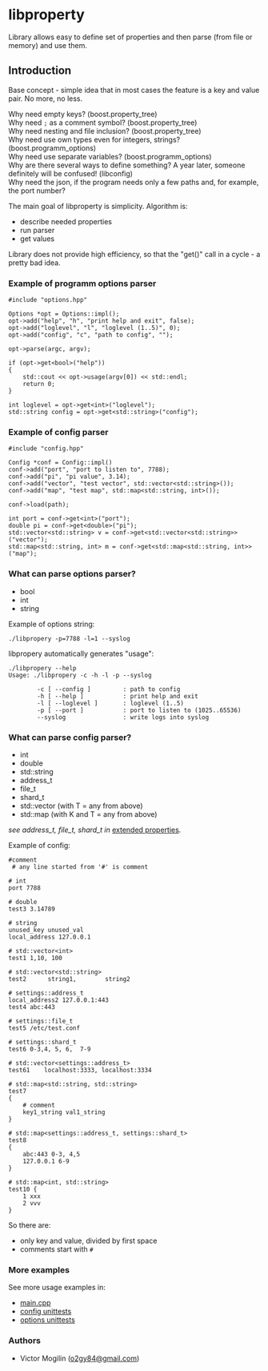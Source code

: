 # libproperty
Library allows easy to define set of properties and then parse (from file or memory) and use them.

## Introduction
Base concept - simple idea that in most cases the feature is a key and value pair. No more, no less.

Why need empty keys? (boost.property_tree)  
Why need ```;``` as a comment symbol? (boost.property_tree)  
Why need nesting and file inclusion? (boost.property_tree)  
Why need use own types even for integers, strings? (boost.programm_options)  
Why need use separate variables? (boost.programm_options)  
Why are there several ways to define something? A year later, someone definitely will be confused! (libconfig)  
Why need the json, if the program needs only a few paths and, for example, the port number?  

The main goal of libproperty is simplicity. Algorithm is: 
 - describe needed properties
 - run parser
 - get values

Library does not provide high efficiency, so that the "get()" call in a cycle - a pretty bad idea.

### Example of programm options parser
```
#include "options.hpp" 

Options *opt = Options::impl();
opt->add("help", "h", "print help and exit", false);
opt->add("loglevel", "l", "loglevel (1..5)", 0); 
opt->add("config", "c", "path to config", ""); 

opt->parse(argc, argv);

if (opt->get<bool>("help"))
{
    std::cout << opt->usage(argv[0]) << std::endl;
    return 0;
}

int loglevel = opt->get<int>("loglevel");
std::string config = opt->get<std::string>("config");
```

### Example of config parser

```
#include "config.hpp" 

Config *conf = Config::impl()
conf->add("port", "port to listen to", 7788);
conf->add("pi", "pi value", 3.14);
conf->add("vector", "test vector", std::vector<std::string>());
conf->add("map", "test map", std::map<std::string, int>());

conf->load(path);

int port = conf->get<int>("port");
double pi = conf->get<double>("pi");
std::vector<std::string> v = conf->get<std::vector<std::string>>("vector");
std::map<std::string, int> m = conf->get<std::map<std::string, int>>("map");
```

### What can parse options parser?
 - bool
 - int
 - string
 
Example of options string:
```
./libpropery -p=7788 -l=1 --syslog
```

libpropery automatically generates "usage":
```
./libpropery --help
Usage: ./libpropery -c -h -l -p --syslog

        -c [ --config ]         : path to config
        -h [ --help ]           : print help and exit
        -l [ --loglevel ]       : loglevel (1..5)
        -p [ --port ]           : port to listen to (1025..65536)
        --syslog                : write logs into syslog
```

### What can parse config parser?
 - int
 - double
 - std::string
 - address_t
 - file_t
 - shard_t
 - std::vector (with T = any from above)
 - std::map    (with K and T = any from above)
 
*see address_t, file_t, shard_t in* [extended properties](src/ext_properties.hpp).
 
Example of config:
```
#comment
 # any line started from '#' is comment

# int
port 7788

# double
test3 3.14789

# string
unused_key unused_val
local_address 127.0.0.1

# std::vector<int>
test1 1,10, 100

# std::vector<std::string>
test2      string1,        string2

# settings::address_t
local_address2 127.0.0.1:443
test4 abc:443

# settings::file_t
test5 /etc/test.conf

# settings::shard_t
test6 0-3,4, 5, 6,  7-9

# std::vector<settings::address_t>
test61    localhost:3333, localhost:3334

# std::map<std::string, std::string>
test7
{
    # comment
    key1_string val1_string
}

# std::map<settings::address_t, settings::shard_t>
test8
{
    abc:443 0-3, 4,5
    127.0.0.1 6-9
}

# std::map<int, std::string>
test10 {
    1 xxx
    2 vvv
}
```

So there are:
 - only key and value, divided by first space
 - comments start with ```#```
 

### More examples
See more usage examples in:
 - [main.cpp](src/main.cpp)
 - [config unittests](t/config_test.cpp)
 - [options unittests](t/options_test.cpp)

### Authors
- Victor Mogilin (o2gy84@gmail.com)
